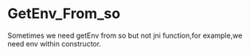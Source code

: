# GetEnv_From_so
Sometimes we need getEnv from so but not jni function,for example,we need env within constructor.
